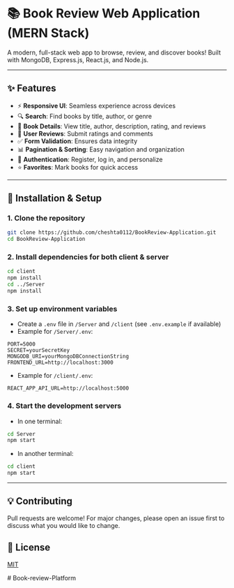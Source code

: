 # 📚 Book Review Web Application (MERN Stack)

A modern, full-stack web app to browse, review, and discover books! Built with MongoDB, Express.js, React.js, and Node.js.


---

## ✨ Features
- ⚡ **Responsive UI**: Seamless experience across devices
- 🔍 **Search**: Find books by title, author, or genre
- 📖 **Book Details**: View title, author, description, rating, and reviews
- 📝 **User Reviews**: Submit ratings and comments
- ✅ **Form Validation**: Ensures data integrity
- 📊 **Pagination & Sorting**: Easy navigation and organization
- 🔐 **Authentication**: Register, log in, and personalize
- ⭐ **Favorites**: Mark books for quick access

---

## 🚀 Installation & Setup

### 1. Clone the repository
```bash
git clone https://github.com/cheshta0112/BookReview-Application.git
cd BookReview-Application
```

### 2. Install dependencies for both client & server
```bash
cd client
npm install
cd ../Server
npm install
```

### 3. Set up environment variables
- Create a `.env` file in `/Server` and `/client` (see `.env.example` if available)
- Example for `/Server/.env`:
```
PORT=5000
SECRET=yourSecretKey
MONGODB_URI=yourMongoDBConnectionString
FRONTEND_URL=http://localhost:3000
```
- Example for `/client/.env`:
```
REACT_APP_API_URL=http://localhost:5000
```

### 4. Start the development servers
- In one terminal:
```bash
cd Server
npm start
```
- In another terminal:
```bash
cd client
npm start
```

---

## 💡 Contributing
Pull requests are welcome! For major changes, please open an issue first to discuss what you would like to change.

## 📄 License
[MIT](LICENSE)





#   B o o k - r e v i e w - P l a t f o r m  
 